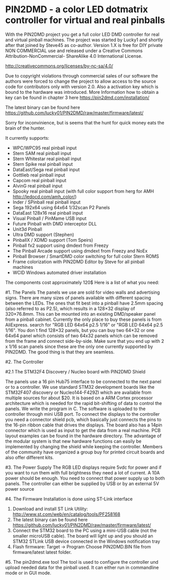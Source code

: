 # PIN2DMD - a color LED dotmatrix controller for virtual and real pinballs

With the PIN2DMD project you get a full color LED DMD controller 
for real and virtual pinball machines.
The project was started by Lucky1 and shortly after that joined by Steve45 
as co-author. Version 1.X is free for DIY private NON COMMERCIAL use and released under 
a Creative Commons Attribution-NonCommercial- ShareAlike 4.0 International License.

http://creativecommons.org/licenses/by-nc-sa/4.0/

Due to copyright violations through commercial sales of our software the authors were forced to
change the project to allow access to the source code for contributors only with version 2.0.
Also a activation key which is bound to the hardware was introduced.
More Information how to obtain a key can be found in chapter 3 here https://pin2dmd.com/installation/ 

The latest binary can be found here 
https://github.com/lucky01/PIN2DMD/raw/master/firmware/latest/

Sorry for inconvinience, but is seems that the hunt for quick money eats the brain of the hunter.

It currently supports:

- WPC/WPC95 real pinball input
- Stern SAM real pinball input
- Stern Whitestar real pinball input
- Stern Spike real pinball input
- DataEast/Sega real pinball input
- Gottlieb real pinball input
- Capcom real pinball input
- AlvinG real pinball input
- Spooky real pinball input (with full color support from herg for AMH http://ledocd.com/amh_color/)
- Inder / SPinball real pinball input
- Sega 192x64 using 64x64 1/32scan P2 Panels
- DataEast 128x16 real pinball input
- Visual Pinball / PinMame USB input
- Future Pinball with DMD interceptor DLL
- Unit3d Pinball
- Ultra DMD support (Stephen)
- PinballX / XDMD support (Tom Speirs)
- Pinball fx2 support using dmdext from Freezy
- The Pinball Arcade support using dmdext from Freezy and NoEx
- Pinball Browser / SmartDMD color switching for full color Stern ROMS
- Frame colorization with PIN2DMD Editor by Steve for all pinball machines
- WCID Windows automated driver installation

The components cost approximately 120$
Here is a list of what you need:
 
#1. The Panels
The panels we use are sold for video walls and advertising signs. There are many 
sizes of panels available with different spacing between the LEDs. The ones 
that fit best into a pinball have 2.5mm spacing (also referred to as P2.5), 
which results in a 128×32 display of 320×76.8mm. This can be mounted into an 
existing DMD/speaker panel from a pinball cabinet. Currently the only place 
to buy these panels is from AliExpress. search for "RGB LED 64x64 p2.5 1/16" or 
"RGB LED 64x64 p2.5 1/16". You don´t find 128×32 panels, but you can buy two 
64×32 or one 64x64 panel which consists of two 64x32 panels which can be removed 
from the frame and connect side-by-side. Make sure that you end up with 2 x 1/16 
scan panels since these are the only one currently supported by PIN2DMD. 
The good thing is that they are seamless.

#2. The Controller

#2.1 The STM32F4 Discovery / Nucleo board with PIN2DMD Shield

The panels use a 16 pin Hub75 interface to be connected to the next panel or to a 
controller. We use standard STM32 development boards like the STM32F407 discovery or 
Nucleo144-F429ZI which are available from multiple sources for about $20. 
It is based on a ARM Cortex processor architecture which is needed 
for the rapid bit-shifting of data to control the panels. We write the program in C. 
The software is uploaded to the controller through mini USB port.
To connect the displays to the controller you need a connector shield pcb, which 
basically just connects the pins to the 16-pin ribbon cable that drives the displays. 
The board also has a 14pin connector which is used as input to get the data from a real machine. 
PCB layout examples can be found in the hardware directory. The advantage of the modular 
system is that new hardware functions can easily be implemented by changing the shield 
while keeping the controller. Members of the community have organized a group buy for 
printed circuit boards and also offer different kits. 

#3. The Power Supply
The RGB LED displays require 5vdc for power and if you want to run them
with full brightness they need a lot of current. A 10A power should be enough.
You need to connect that power supply up to both panels. The controller can 
either be supplied by USB or by an external 5V power source
 
#4. The Firmware
Installation is done using ST-Link interface

1) Download and install ST Link Utility: http://www.st.com/web/en/catalog/tools/PF258168
2) The latest binary can be found here https://github.com/lucky01/PIN2DMD/raw/master/firmware/latest/
3) Connect the STM32 board to the PC using a mini-USB cable (not the smaller microUSB cable). The board will light up and you should an STM32 STLink USB device connected in the Windows notification tray
4) Flash firmware: Target -> Program 
Choose PIN2DMD.BIN file from firmware/latest latest folder.

#5. The pin2dmd.exe tool
The tool is used to configure the controller und upload needed data for the pinball
used. It can either run in commandline mode or in GUI mode.
 

